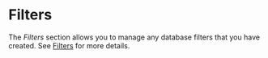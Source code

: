 # Filters

The *Filters* section allows you to manage any database filters that you have created. See [Filters](filters.md) for more details.